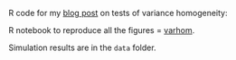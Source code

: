 R code for my [blog post][1] on tests of variance homogeneity:

R notebook to reproduce all the figures = [varhom](docs/varhom.md).

Simulation results are in the `data` folder.

[1]:	https://garstats.wordpress.com/2023/05/26/varhom/
